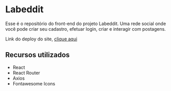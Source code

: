 # Labeddit

Esse é o repositório do front-end do projeto Labeddit. Uma rede social onde você pode criar seu cadastro, efetuar login, criar e interagir com postagens.

Link do deploy do site, [clique aqui](https://labeddit-edson-exe.surge.sh)

## Recursos utilizados
* React
* React Router
* Axios
* Fontawesome Icons
